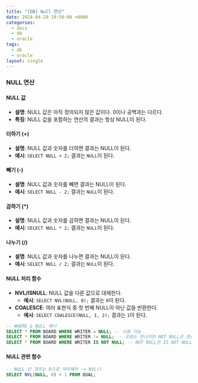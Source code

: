 ```yaml
---
title: "[DB] Null 연산"
date: 2024-04-29 19:50:00 +0900
categories:
  - docs
  - db
  - oracle
tags:
  - db
  - oracle
layout: single
---
```


### NULL 연산

#### NULL 값
- **설명**: NULL 값은 아직 정의되지 않은 값이다. 0이나 공백과는 다르다.
- **특징**: NULL 값을 포함하는 연산의 결과는 항상 NULL이 된다.

#### 더하기 (+)
- **설명**: NULL 값과 숫자를 더하면 결과는 NULL이 된다.
- **예시**: `SELECT NULL + 2;` 결과는 `NULL`이 된다.

#### 빼기 (-)
- **설명**: NULL 값과 숫자를 빼면 결과는 NULL이 된다.
- **예시**: `SELECT NULL - 2;` 결과는 `NULL`이 된다.

#### 곱하기 (*)
- **설명**: NULL 값과 숫자를 곱하면 결과는 NULL이 된다.
- **예시**: `SELECT NULL * 2;` 결과는 `NULL`이 된다.

#### 나누기 (/)
- **설명**: NULL 값과 숫자를 나누면 결과는 NULL이 된다.
- **예시**: `SELECT NULL / 2;` 결과는 `NULL`이 된다.

#### NULL 처리 함수
- **NVL/ISNULL**: NULL 값을 다른 값으로 대체한다.
  - **예시**: `SELECT NVL(NULL, 0);` 결과는 `0`이 된다.
- **COALESCE**: 여러 표현식 중 첫 번째 NULL이 아닌 값을 반환한다.
  - **예시**: `SELECT COALESCE(NULL, 1, 2);` 결과는 `1`이 된다.

```sql
-- WHERE & NULL 예시
SELECT * FROM BOARD WHERE WRITER = NULL; -- 사용 가능
SELECT * FROM BOARD WHERE WRITER != NULL; -- 오류는 안나지만 NOT NULL은 연산이 안됨
SELECT * FROM BOARD WHERE WRITER IS NOT NULL; -- NOT NULL은 IS NOT NULL 사
```

#### NULL 관련 함수
```sql
-- NULL 인 경우는 0으로 처리해라 -> NVL()
SELECT NVL(NULL, 0) + 1 FROM DUAL;
```